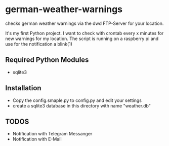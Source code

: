 # german-weather-warnings
checks german weather warnings via the dwd FTP-Server for your location.

It's my first Python project. I want to check with crontab every x minutes for new warnings for my location.
The script is running on a raspberry pi and use for the notification a blink(1)

## Required Python Modules

- sqlite3

## Installation

- Copy the config.smaple.py to config.py and edit your settings
- create a sqlite3 database in this directory with name "weather.db"

## TODOS

- Notification with Telegram Messanger
- Notification with E-Mail
